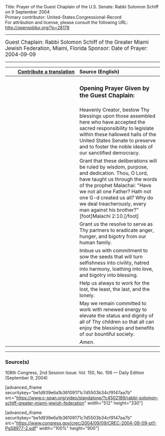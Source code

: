 <html>
<head></head>
<body>
Title: Prayer of the Guest Chaplain of the U.S. Senate: Rabbi Solomon Schiff on 9 September 2004<br />
Primary contributor: United-States.Congressional-Record<br />
For attribution and license, please consult the following URL: <a href="http://opensiddur.org/?p=28178">http://opensiddur.org/?p=28178</a>
<p />
<hr />

<div class="english" style="font-size:1.2em;">
Guest Chaplain: Rabbi Solomon Schiff of the Greater Miami Jewish Federation, Miami, Florida
Sponsor: 
Date of Prayer: 2004-09-09
</div>

<hr />

<table style="margin-left: auto;margin-right: auto;" class="draggable">
<thead><tr><th id="x" style="text-align: right;"><a href="/contributing/upload/">Contribute a translation</a></th><th style="text-align: left;">Source (English)</th></tr></thead>
<tbody>
<tr><td style="vertical-align:top;" width="46%">
<div class="liturgy"><span lang="he">

</span></div></td>
 
<td style="vertical-align:top;" width="53%">
<div class="english">
<h3>Opening Prayer Given by the Guest Chaplain:</h3>
</div></td></tr>

<tr><td style="vertical-align:top;" width="46%">
<div class="liturgy"><span lang="he">

</span></div></td>
 
<td style="vertical-align:top;" width="53%">
<div class="english">
Heavenly Creator, 
bestow Thy blessings 
upon those assembled here 
who have accepted the sacred responsibility to legislate 
within these hallowed halls of the United States Senate 
to preserve 
and to foster 
the noble ideals 
of our sanctified democracy.
</div></td></tr>


<tr><td style="vertical-align:top;" width="46%">
<div class="liturgy"><span lang="he">

</span></div></td>
 
<td style="vertical-align:top;" width="53%">
<div class="english">
Grant that these deliberations 
will be ruled by wisdom, 
purpose, 
and dedication. 
Thou, O Lord, 
have taught us through the words of the prophet Malachai: 
"Have we not all one Father? 
Hath not one G-d created us all? 
Why do we deal treacherously, 
every man against his brother?"[foot]Malachi 2:10.[/foot]
</div></td></tr>


<tr><td style="vertical-align:top;" width="46%">
<div class="liturgy"><span lang="he">

</span></div></td>
 
<td style="vertical-align:top;" width="53%">
<div class="english">
Grant us the resolve 
to serve as Thy partners 
to eradicate anger, 
hunger, 
and bigotry 
from our human family. 
</div></td></tr>


<tr><td style="vertical-align:top;" width="46%">
<div class="liturgy"><span lang="he">

</span></div></td>
 
<td style="vertical-align:top;" width="53%">
<div class="english">
Imbue us with commitment 
to sow the seeds
that will turn selfishness into civility, 
hatred into harmony, 
loathing into love, 
and bigotry into blessing. 
</div></td></tr>


<tr><td style="vertical-align:top;" width="46%">
<div class="liturgy"><span lang="he">

</span></div></td>
 
<td style="vertical-align:top;" width="53%">
<div class="english">
Help us always 
to work for the lost, 
the least, 
the last, 
and the lonely. 
</div></td></tr>


<tr><td style="vertical-align:top;" width="46%">
<div class="liturgy"><span lang="he">

</span></div></td>
 
<td style="vertical-align:top;" width="53%">
<div class="english">
May we remain committed 
to work with renewed energy 
to elevate the status 
and dignity 
of all of Thy children 
so that all 
can enjoy the blessings 
and benefits 
of our bountiful society.
</div></td></tr>


<tr><td style="vertical-align:top;" width="46%">
<div class="liturgy"><span lang="he">

</span></div></td>
 
<td style="vertical-align:top;" width="53%">
<div class="english">
<em>Amen</em>.
</div></td></tr>
</tbody></table>

<hr />

<h3>Source(s)</h3>

108th Congress, 2nd Session
Issue: Vol. 150, No. 106 — Daily Edition (September 9, 2004)

[advanced_iframe securitykey="be1d939e6a1b36109171c7d5503b34cf9147aa7b" src="https://www.c-span.org/video/standalone/?c4502189/rabbi-solomon-schiff-greater-miami-jewish-federation" width="512" height="330"]

[advanced_iframe securitykey="be1d939e6a1b36109171c7d5503b34cf9147aa7b" src="https://www.congress.gov/crec/2004/09/09/CREC-2004-09-09-pt1-PgS8977-2.pdf" width="100%" height="900"]
</body>
</html>